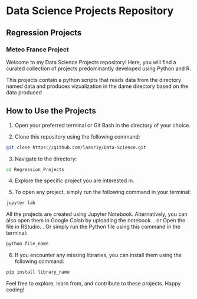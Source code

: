 # Data Science Projects Repository
## Regression Projects
### Meteo France Project

Welcome to my Data Science Projects repository! Here, you will find a curated collection of projects predominantly developed using Python and R.

This projects contain a python scripts that reads data from the directory named data and produces vizualization in the dame directory based on the data produced

## How to Use the Projects

1. Open your preferred terminal or Git Bash in the directory of your choice.

2. Clone this repository using the following command:
```bash
git clone https://github.com/laasriy/Data-Science.git
```

3. Navigate to the directory:
```bash
cd Regression_Projects
```

4. Explore the specific project you are interested in.

5. To open any project, simply run the following command in your terminal:
```bash
jupyter lab
```
All the projects are created using Jupyter Notebook. Alternatively, you can also open them in Google Colab by uploading the notebook.
. or Open the file in RStudio.
. Or simply run the Python file using this command in the terminal:
 ```bash
 python file_name
 ```

6. If you encounter any missing libraries, you can install them using the following command:
```bash
pip install library_name
```

Feel free to explore, learn from, and contribute to these projects. Happy coding!